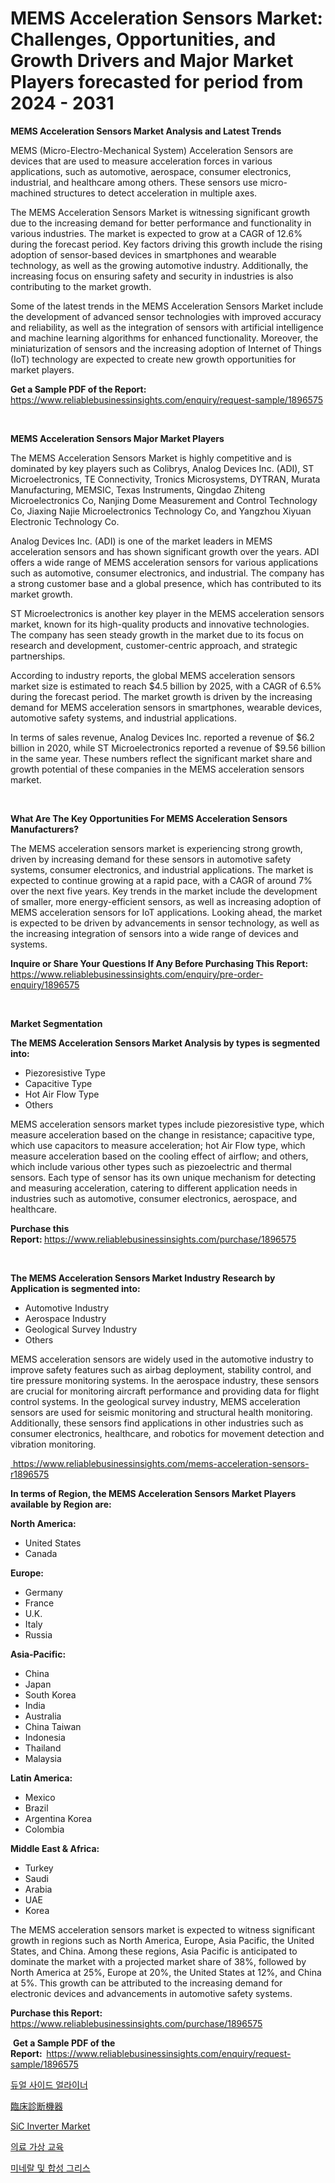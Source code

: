 <p><h1>MEMS Acceleration Sensors Market: Challenges, Opportunities, and Growth Drivers and Major Market Players forecasted for period from 2024 - 2031</h1></p><p><strong>MEMS Acceleration Sensors Market Analysis and Latest Trends</strong></p>
<p><p>MEMS (Micro-Electro-Mechanical System) Acceleration Sensors are devices that are used to measure acceleration forces in various applications, such as automotive, aerospace, consumer electronics, industrial, and healthcare among others. These sensors use micro-machined structures to detect acceleration in multiple axes.</p><p>The MEMS Acceleration Sensors Market is witnessing significant growth due to the increasing demand for better performance and functionality in various industries. The market is expected to grow at a CAGR of 12.6% during the forecast period. Key factors driving this growth include the rising adoption of sensor-based devices in smartphones and wearable technology, as well as the growing automotive industry. Additionally, the increasing focus on ensuring safety and security in industries is also contributing to the market growth.</p><p>Some of the latest trends in the MEMS Acceleration Sensors Market include the development of advanced sensor technologies with improved accuracy and reliability, as well as the integration of sensors with artificial intelligence and machine learning algorithms for enhanced functionality. Moreover, the miniaturization of sensors and the increasing adoption of Internet of Things (IoT) technology are expected to create new growth opportunities for market players.</p></p>
<p><strong>Get a Sample PDF of the Report:&nbsp;</strong> <a href="https://www.reliablebusinessinsights.com/enquiry/request-sample/1896575">https://www.reliablebusinessinsights.com/enquiry/request-sample/1896575</a></p>
<p>&nbsp;</p>
<p><strong>MEMS Acceleration Sensors Major Market Players</strong></p>
<p><p>The MEMS Acceleration Sensors Market is highly competitive and is dominated by key players such as Colibrys, Analog Devices Inc. (ADI), ST Microelectronics, TE Connectivity, Tronics Microsystems, DYTRAN, Murata Manufacturing, MEMSIC, Texas Instruments, Qingdao Zhiteng Microelectronics Co, Nanjing Dome Measurement and Control Technology Co, Jiaxing Najie Microelectronics Technology Co, and Yangzhou Xiyuan Electronic Technology Co.</p><p>Analog Devices Inc. (ADI) is one of the market leaders in MEMS acceleration sensors and has shown significant growth over the years. ADI offers a wide range of MEMS acceleration sensors for various applications such as automotive, consumer electronics, and industrial. The company has a strong customer base and a global presence, which has contributed to its market growth.</p><p>ST Microelectronics is another key player in the MEMS acceleration sensors market, known for its high-quality products and innovative technologies. The company has seen steady growth in the market due to its focus on research and development, customer-centric approach, and strategic partnerships.</p><p>According to industry reports, the global MEMS acceleration sensors market size is estimated to reach $4.5 billion by 2025, with a CAGR of 6.5% during the forecast period. The market growth is driven by the increasing demand for MEMS acceleration sensors in smartphones, wearable devices, automotive safety systems, and industrial applications.</p><p>In terms of sales revenue, Analog Devices Inc. reported a revenue of $6.2 billion in 2020, while ST Microelectronics reported a revenue of $9.56 billion in the same year. These numbers reflect the significant market share and growth potential of these companies in the MEMS acceleration sensors market.</p></p>
<p>&nbsp;</p>
<p><strong>What Are The Key Opportunities For MEMS Acceleration Sensors Manufacturers?</strong></p>
<p><p>The MEMS acceleration sensors market is experiencing strong growth, driven by increasing demand for these sensors in automotive safety systems, consumer electronics, and industrial applications. The market is expected to continue growing at a rapid pace, with a CAGR of around 7% over the next five years. Key trends in the market include the development of smaller, more energy-efficient sensors, as well as increasing adoption of MEMS acceleration sensors for IoT applications. Looking ahead, the market is expected to be driven by advancements in sensor technology, as well as the increasing integration of sensors into a wide range of devices and systems.</p></p>
<p><strong>Inquire or Share Your Questions If Any Before Purchasing This Report:</strong> <a href="https://www.reliablebusinessinsights.com/enquiry/pre-order-enquiry/1896575">https://www.reliablebusinessinsights.com/enquiry/pre-order-enquiry/1896575</a></p>
<p>&nbsp;</p>
<p><strong>Market Segmentation</strong></p>
<p><strong>The MEMS Acceleration Sensors Market Analysis by types is segmented into:</strong></p>
<p><ul><li>Piezoresistive Type</li><li>Capacitive Type</li><li>Hot Air Flow Type</li><li>Others</li></ul></p>
<p><p>MEMS acceleration sensors market types include piezoresistive type, which measure acceleration based on the change in resistance; capacitive type, which use capacitors to measure acceleration; hot Air Flow type, which measure acceleration based on the cooling effect of airflow; and others, which include various other types such as piezoelectric and thermal sensors. Each type of sensor has its own unique mechanism for detecting and measuring acceleration, catering to different application needs in industries such as automotive, consumer electronics, aerospace, and healthcare.</p></p>
<p><strong>Purchase this Report:&nbsp;</strong><a href="https://www.reliablebusinessinsights.com/purchase/1896575">https://www.reliablebusinessinsights.com/purchase/1896575</a></p>
<p>&nbsp;</p>
<p><strong>The MEMS Acceleration Sensors Market Industry Research by Application is segmented into:</strong></p>
<p><ul><li>Automotive Industry</li><li>Aerospace Industry</li><li>Geological Survey Industry</li><li>Others</li></ul></p>
<p><p>MEMS acceleration sensors are widely used in the automotive industry to improve safety features such as airbag deployment, stability control, and tire pressure monitoring systems. In the aerospace industry, these sensors are crucial for monitoring aircraft performance and providing data for flight control systems. In the geological survey industry, MEMS acceleration sensors are used for seismic monitoring and structural health monitoring. Additionally, these sensors find applications in other industries such as consumer electronics, healthcare, and robotics for movement detection and vibration monitoring.</p></p>
<p><a href="https://www.reliablebusinessinsights.com/mems-acceleration-sensors-r1896575">&nbsp;https://www.reliablebusinessinsights.com/mems-acceleration-sensors-r1896575</a></p>
<p><strong>In terms of Region, the MEMS Acceleration Sensors Market Players available by Region are:</strong></p>
<p>
    <p> <strong> North America: </strong>
        <ul>
            <li>United States</li>
            <li>Canada</li>
        </ul>
        </p> 
    <p> <strong> Europe: </strong>
        <ul>
            <li>Germany</li>
            <li>France</li>
            <li>U.K.</li>
            <li>Italy</li>
            <li>Russia</li>
        </ul>
        </p> 
    <p> <strong> Asia-Pacific: </strong>
        <ul>
            <li>China</li>
            <li>Japan</li>
            <li>South Korea</li>
            <li>India</li>
            <li>Australia</li>
            <li>China Taiwan</li>
            <li>Indonesia</li>
            <li>Thailand</li>
            <li>Malaysia</li>
        </ul>
        </p> 
    <p> <strong> Latin America: </strong>
        <ul>
            <li>Mexico</li>
            <li>Brazil</li>
            <li>Argentina Korea</li>
            <li>Colombia</li>
        </ul>
        </p> 
    <p> <strong> Middle East & Africa: </strong>
        <ul>
            <li>Turkey</li>
            <li>Saudi</li>
            <li>Arabia</li>
            <li>UAE</li>
            <li>Korea</li>
        </ul>
    </p>
    </p>
<p><p>The MEMS acceleration sensors market is expected to witness significant growth in regions such as North America, Europe, Asia Pacific, the United States, and China. Among these regions, Asia Pacific is anticipated to dominate the market with a projected market share of 38%, followed by North America at 25%, Europe at 20%, the United States at 12%, and China at 5%. This growth can be attributed to the increasing demand for electronic devices and advancements in automotive safety systems.</p></p>
<p><strong>Purchase this Report: </strong><a href="https://www.reliablebusinessinsights.com/purchase/1896575">https://www.reliablebusinessinsights.com/purchase/1896575</a></p>
<p>&nbsp;<strong>Get a Sample PDF of the Report:&nbsp;&nbsp;</strong><a href="https://www.reliablebusinessinsights.com/enquiry/request-sample/1896575">https://www.reliablebusinessinsights.com/enquiry/request-sample/1896575</a></p>
<p><strong></strong></p>
<p><p><a href="https://github.com/Hubertstyenger6685/Market-Research-Report-List-2/blob/main/5379648158428.md">듀얼 사이드 얼라이너</a></p><p><a href="https://medium.com/@chrispbacon162023/%E8%87%A8%E5%BA%8A%E8%A8%BA%E6%96%AD%E6%A9%9F%E5%99%A8%E5%B8%82%E5%A0%B4%E3%81%AE%E5%8B%95%E5%90%91%E3%81%A8%E5%88%86%E6%9E%90-%E5%B0%86%E6%9D%A5%E3%81%AE%E6%88%90%E9%95%B7%E3%81%AE%E6%A9%9F%E4%BC%9A%E3%81%A8%E8%AA%B2%E9%A1%8C-2024%E5%B9%B4-2031%E5%B9%B4-dbd5afaf9a95">臨床診断機器</a></p><p><a href="https://github.com/provorikovar/Market-Research-Report-List-5/blob/main/sic-inverter-market.md">SiC Inverter Market</a></p><p><a href="https://github.com/hxzi07639916/Market-Research-Report-List-2/blob/main/6597397158427.md">의료 가상 교육</a></p><p><a href="https://medium.com/@dallasrrellwg/%EB%AF%B8%EB%84%A4%EB%9E%84-%EA%B7%B8%EB%A6%AC%EC%8A%A4-%EB%B0%8F-%ED%95%A9%EC%84%B1-%EA%B7%B8%EB%A6%AC%EC%8A%A4-%EC%8B%9C%EC%9E%A5-%EB%B3%B4%EA%B3%A0%EC%84%9C-%EC%A0%9C%ED%92%88-%EC%9C%A0%ED%98%95-%EB%AF%B8%EB%84%A4%EB%9E%84-%EA%B7%B8%EB%A6%AC%EC%8A%A4-%ED%95%A9%EC%84%B1-%EA%B7%B8%EB%A6%AC%EC%8A%A4-%EC%B5%9C%EC%A2%85-%EC%82%AC%EC%9A%A9-%EC%9E%90%EB%8F%99%EC%B0%A8-%EA%B8%B0%EA%B3%84-%ED%95%B4%EC%96%91-%EA%B8%B0%ED%83%80-%EB%B0%8F-%EC%A7%80%EC%97%AD-2024-2031-693fb68128ab">미네랄 및 합성 그리스</a></p></p>